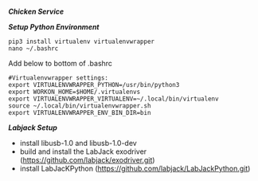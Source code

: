 ***Chicken Service***

***Setup Python Environment***
```
pip3 install virtualenv virtualenvwrapper
nano ~/.bashrc
```
Add below to bottom of .bashrc
```
#Virtualenvwrapper settings:
export VIRTUALENVWRAPPER_PYTHON=/usr/bin/python3
export WORKON_HOME=$HOME/.virtualenvs
export VIRTUALENVWRAPPER_VIRTUALENV=~/.local/bin/virtualenv
source ~/.local/bin/virtualenvwrapper.sh
export VIRTUALENVWRAPPER_ENV_BIN_DIR=bin

```

***Labjack Setup***
- install libusb-1.0 and libusb-1.0-dev
- build and install the LabJack exodriver (https://github.com/labjack/exodriver.git)
- install LabJacKPython (https://github.com/labjack/LabJackPython.git)


